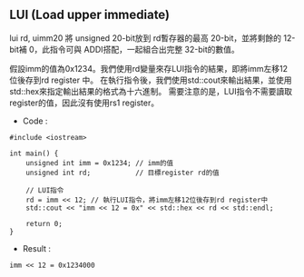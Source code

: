 ## LUI (Load upper immediate)
lui rd, uimm20
將 unsigned 20-bit放到 rd暫存器的最高 20-bit，並將剩餘的 12-bit補 0，此指令可與 ADDI搭配，一起組合出完整 32-bit的數值。

假設imm的值為0x1234。我們使用rd變量來存LUI指令的結果，即將imm左移12位後存到rd register 中。
在執行指令後，我們使用std::cout來輸出結果，並使用std::hex來指定輸出結果的格式為十六進制。
需要注意的是，LUI指令不需要讀取register的值，因此沒有使用rs1 register。
* Code :
```
#include <iostream>

int main() {
    unsigned int imm = 0x1234; // imm的值
    unsigned int rd;           // 目標register rd的值

    // LUI指令
    rd = imm << 12; // 執行LUI指令，將imm左移12位後存到rd register中
    std::cout << "imm << 12 = 0x" << std::hex << rd << std::endl;

    return 0;
}
```


* Result :
```
imm << 12 = 0x1234000
```
